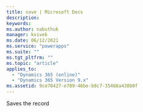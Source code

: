 ```yaml
---
title: save | Microsoft Docs
description:
keywords:
ms.author: nabuthuk
manager: kvivek
ms.date: 06/12/2021
ms.service: "powerapps"
ms.suite: ""
ms.tgt_pltfrm: ""
ms.topic: "article"
applies_to:
  - "Dynamics 365 (online)"
  - "Dynamics 365 Version 9.x"
ms.assetid: 9ce70427-e789-46be-b9c7-35466a430b0f
---
```


Saves the record
